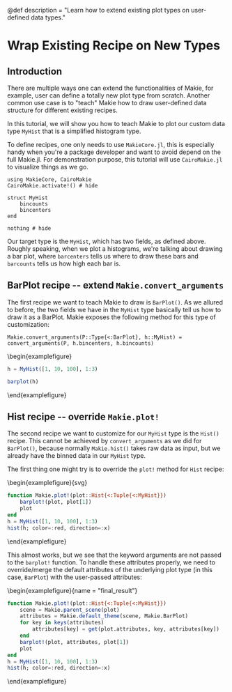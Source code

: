 @def description = "Learn how to extend existing plot types on user-defined data types."

# Wrap Existing Recipe on New Types

## Introduction

There are multiple ways one can extend the functionalities of Makie, for example, user can define a
totally new plot type from scratch. Another common use case is to "teach" Makie how to draw
user-defined data structure for different existing recipes.

In this tutorial, we will show you how to teach Makie to plot our custom data type `MyHist` that is
a simplified histogram type.

To define recipes, one only needs to use `MakieCore.jl`, this is especially handy when you're a package
developer and want to avoid depend on the full Makie.jl. For demonstration purpose, this tutorial
will use `CairoMakie.jl` to visualize things as we go.

```julia:setup
using MakieCore, CairoMakie
CairoMakie.activate!() # hide

struct MyHist
    bincounts
    bincenters
end

nothing # hide
```

Our target type is the `MyHist`, which has two fields, as defined above. Roughly speaking, when we
plot a histograms, we're talking about drawing a bar plot, where `barcenters` tells us where to draw
these bars and `barcounts` tells us how high each bar is.

## BarPlot recipe -- extend `Makie.convert_arguments`

The first recipe we want to teach Makie to draw is `BarPlot()`. As we allured to before, the two
fields we have in the `MyHist` type basically tell us how to draw it as a BarPlot. Makie exposes the
following method for this type of customization:

```julia:setup
Makie.convert_arguments(P::Type{<:BarPlot}, h::MyHist) = convert_arguments(P, h.bincenters, h.bincounts)
```

\begin{examplefigure}
```julia
h = MyHist([1, 10, 100], 1:3)

barplot(h)
```
\end{examplefigure}

## Hist recipe -- override `Makie.plot!`

The second recipe we want to customize for our `MyHist` type is the `Hist()` recipe. This cannot be
achieved by `convert_arguments` as we did for `BarPlot()`, because normally `Makie.hist()` takes raw
data as input, but we already have the binned data in our `MyHist` type.

The first thing one might try is to override the `plot!` method for `Hist` recipe:

\begin{examplefigure}{svg}
```julia
function Makie.plot!(plot::Hist{<:Tuple{<:MyHist}})
    barplot!(plot, plot[1])
    plot
end
h = MyHist([1, 10, 100], 1:3)
hist(h; color=:red, direction=:x)
```
\end{examplefigure}

This almost works, but we see that the keyword arguments are not passed to the `barplot!` function.
To handle these attributes properly, we need to override/merge the
default attributes of the underlying plot type (in this case, `BarPlot`) with the user-passed attributes:

\begin{examplefigure}{name = "final_result"}
```julia
function Makie.plot!(plot::Hist{<:Tuple{<:MyHist}})
    scene = Makie.parent_scene(plot)
    attributes = Makie.default_theme(scene, Makie.BarPlot)
    for key in keys(attributes)
        attributes[key] = get(plot.attributes, key, attributes[key])
    end
    barplot!(plot, attributes, plot[1])
    plot
end
h = MyHist([1, 10, 100], 1:3)
hist(h; color=:red, direction=:x)
```
\end{examplefigure}
